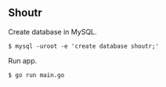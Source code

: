 ## Shoutr

Create database in MySQL.

```
$ mysql -uroot -e 'create database shoutr;'
```

Run app.

```
$ go run main.go
```
